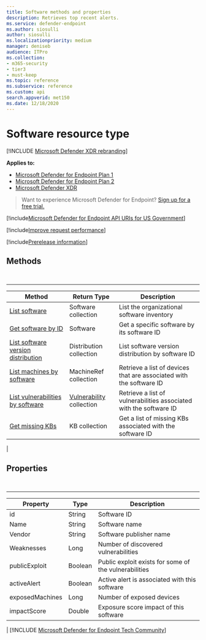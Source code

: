 ```yaml
---
title: Software methods and properties
description: Retrieves top recent alerts.
ms.service: defender-endpoint
ms.author: siosulli
author: siosulli
ms.localizationpriority: medium
manager: deniseb
audience: ITPro
ms.collection: 
- m365-security
- tier3
- must-keep
ms.topic: reference
ms.subservice: reference
ms.custom: api
search.appverid: met150
ms.date: 12/18/2020
---
```


# Software resource type

[!INCLUDE [Microsoft Defender XDR rebranding](../../includes/microsoft-defender.md)]

**Applies to:**
- [Microsoft Defender for Endpoint Plan 1](../microsoft-defender-endpoint.md)
- [Microsoft Defender for Endpoint Plan 2](../microsoft-defender-endpoint.md)
- [Microsoft Defender XDR](/defender-xdr)

> Want to experience Microsoft Defender for Endpoint? [Sign up for a free trial.](https://signup.microsoft.com/create-account/signup?products=7f379fee-c4f9-4278-b0a1-e4c8c2fcdf7e&ru=https://aka.ms/MDEp2OpenTrial?ocid=docs-wdatp-exposedapis-abovefoldlink)

[!include[Microsoft Defender for Endpoint API URIs for US Government](../../includes/microsoft-defender-api-usgov.md)]

[!include[Improve request performance](../../includes/improve-request-performance.md)]

[!include[Prerelease information](../../includes/prerelease.md)]

## Methods

<br>

****

|Method|Return Type|Description|
|---|---|---|
|[List software](get-software.md)|Software collection|List the organizational software inventory|
|[Get software by ID](get-software-by-id.md)|Software|Get a specific software by its software ID|
|[List software version distribution](get-software-ver-distribution.md)|Distribution collection|List software version distribution by software ID|
|[List machines by software](get-machines-by-software.md)|MachineRef collection|Retrieve a list of devices that are associated with the software ID|
|[List vulnerabilities by software](get-vuln-by-software.md)|[Vulnerability](vulnerability.md) collection|Retrieve a list of vulnerabilities associated with the software ID|
|[Get missing KBs](get-missing-kbs-software.md)|KB collection|Get a list of missing KBs associated with the software ID|
|

## Properties

<br>

****

|Property|Type|Description|
|---|---|---|
|id|String|Software ID|
|Name|String|Software name|
|Vendor|String|Software publisher name|
|Weaknesses|Long|Number of discovered vulnerabilities|
|publicExploit|Boolean|Public exploit exists for some of the vulnerabilities|
|activeAlert|Boolean|Active alert is associated with this software|
|exposedMachines|Long|Number of exposed devices|
|impactScore|Double|Exposure score impact of this software|
|
[!INCLUDE [Microsoft Defender for Endpoint Tech Community](../../includes/defender-mde-techcommunity.md)]
